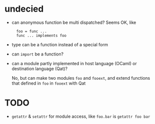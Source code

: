 # undecied

- can anonymous function be multi dispatched? Seems OK, like

        foo = func ...
        func ... implements foo

- type can be a function instead of a special form

- can `import` be a function?

- can a module partly implemented in host language (OCaml) or destination language (Qat)?

    No, but can make two modules `foo` and `fooext`, and extend functions that defined in `foo`
    in `fooext` with Qat

# TODO

- `getattr` & `setattr` for module access, like `foo.bar` is `getattr foo bar`

